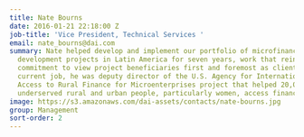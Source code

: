 ```yaml
---
title: Nate Bourns
date: 2016-01-21 22:18:00 Z
job-title: 'Vice President, Technical Services '
email: nate_bourns@dai.com
summary: Nate helped develop and implement our portfolio of microfinance and enterprise
  development projects in Latin America for seven years, work that reinforced his
  commitment to view project beneficiaries first and foremost as clients. Before his
  current job, he was deputy director of the U.S. Agency for International Development
  Access to Rural Finance for Microenterprises project that helped 20,000 of Mexico’s
  underserved rural and urban people, particularly women, access financial services.
image: https://s3.amazonaws.com/dai-assets/contacts/nate-bourns.jpg
group: Management
sort-order: 2
---
```


